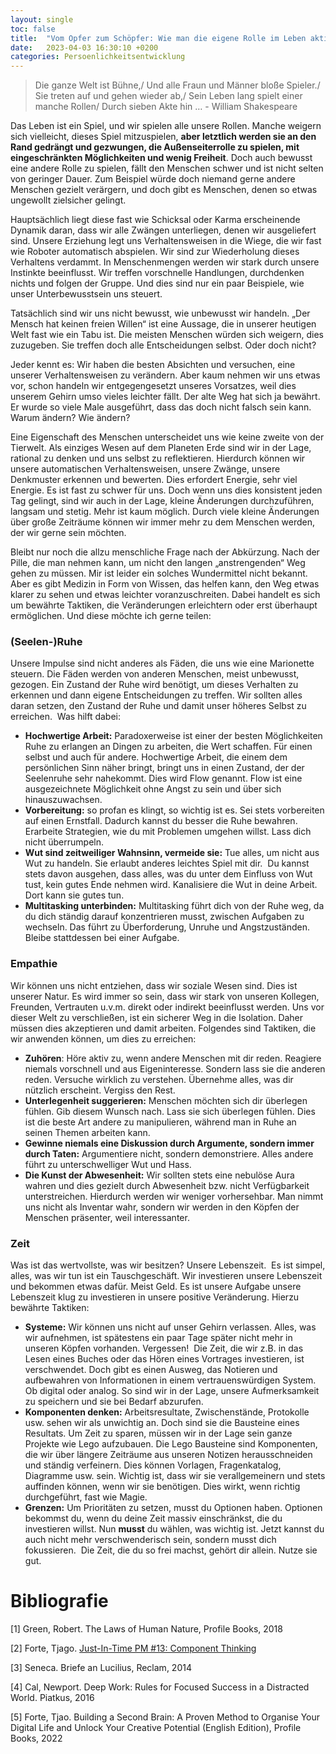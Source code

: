 ```yaml
---
layout: single
toc: false
title:  "Vom Opfer zum Schöpfer: Wie man die eigene Rolle im Leben aktiv gestaltet?"
date:   2023-04-03 16:30:10 +0200
categories: Persoenlichkeitsentwicklung
---
```


> Die ganze Welt ist Bühne,/ Und alle Fraun und Männer bloße Spieler./ Sie treten auf und gehen wieder ab,/ Sein Leben lang spielt einer manche Rollen/ Durch sieben Akte hin … - William Shakespeare 

Das Leben ist ein Spiel, und wir spielen alle unsere Rollen. Manche weigern sich vielleicht, dieses Spiel mitzuspielen, **aber letztlich werden sie an den Rand gedrängt und gezwungen, die Außenseiterrolle zu spielen, mit eingeschränkten Möglichkeiten und wenig Freiheit**. Doch auch bewusst eine andere Rolle zu spielen, fällt den Menschen schwer und ist nicht selten von geringer Dauer. Zum Beispiel würde doch niemand gerne andere Menschen gezielt verärgern, und doch gibt es Menschen, denen so etwas ungewollt zielsicher gelingt. 

Hauptsächlich liegt diese fast wie Schicksal oder Karma erscheinende Dynamik daran, dass wir alle Zwängen unterliegen, denen wir ausgeliefert sind. Unsere Erziehung legt uns Verhaltensweisen in die Wiege, die wir fast wie Roboter automatisch abspielen. Wir sind zur Wiederholung dieses Verhaltens verdammt. In Menschenmengen werden wir stark durch unsere Instinkte beeinflusst. Wir treffen vorschnelle Handlungen, durchdenken nichts und folgen der Gruppe. Und dies sind nur ein paar Beispiele, wie unser Unterbewusstsein uns steuert.

Tatsächlich sind wir uns nicht bewusst, wie unbewusst wir handeln. „Der Mensch hat keinen freien Willen“ ist eine Aussage, die in unserer heutigen Welt fast wie ein Tabu ist. Die meisten Menschen würden sich weigern, dies zuzugeben. Sie treffen doch alle Entscheidungen selbst. Oder doch nicht?

Jeder kennt es: Wir haben die besten Absichten und versuchen, eine unserer Verhaltensweisen zu verändern. Aber kaum nehmen wir uns etwas vor, schon handeln wir entgegengesetzt unseres Vorsatzes, weil dies unserem Gehirn umso vieles leichter fällt. Der alte Weg hat sich ja bewährt. Er wurde so viele Male ausgeführt, dass das doch nicht falsch sein kann. Warum ändern? Wie ändern?

Eine Eigenschaft des Menschen unterscheidet uns wie keine zweite von der Tierwelt. Als einziges Wesen auf dem Planeten Erde sind wir in der Lage, rational zu denken und uns selbst zu reflektieren. Hierdurch können wir unsere automatischen Verhaltensweisen, unsere Zwänge, unsere Denkmuster erkennen und bewerten. Dies erfordert Energie, sehr viel Energie. Es ist fast zu schwer für uns. Doch wenn uns dies konsistent jeden Tag gelingt, sind wir auch in der Lage, kleine Änderungen durchzuführen, langsam und stetig. Mehr ist kaum möglich. Durch viele kleine Änderungen über große Zeiträume können wir immer mehr zu dem Menschen werden, der wir gerne sein möchten.

Bleibt nur noch die allzu menschliche Frage nach der Abkürzung. Nach der Pille, die man nehmen kann, um nicht den langen „anstrengenden“ Weg gehen zu müssen. Mir ist leider ein solches Wundermittel nicht bekannt. Aber es gibt Medizin in Form von Wissen, das helfen kann, den Weg etwas klarer zu sehen und etwas leichter voranzuschreiten. Dabei handelt es sich um bewährte Taktiken, die Veränderungen erleichtern oder erst überhaupt ermöglichen. Und diese möchte ich gerne teilen:

### (Seelen-)Ruhe

Unsere Impulse sind nicht anderes als Fäden, die uns wie eine Marionette steuern. Die Fäden werden von anderen Menschen, meist unbewusst, gezogen. Ein Zustand der Ruhe wird benötigt, um dieses Verhalten zu erkennen und dann eigene Entscheidungen zu treffen. Wir sollten alles daran setzen, den Zustand der Ruhe und damit unser höheres Selbst zu erreichen.  Was hilft dabei:

- **Hochwertige Arbeit:** Paradoxerweise ist einer der besten Möglichkeiten Ruhe zu erlangen an Dingen zu arbeiten, die Wert schaffen. Für einen selbst und auch für andere. Hochwertige Arbeit, die einem dem persönlichen Sinn näher bringt, bringt uns in einen Zustand, der der Seelenruhe sehr nahekommt. Dies wird Flow genannt. Flow ist eine ausgezeichnete Möglichkeit ohne Angst zu sein und über sich hinauszuwachsen.
- **Vorbereitung:** so profan es klingt, so wichtig ist es. Sei stets vorbereiten auf einen Ernstfall. Dadurch kannst du besser die Ruhe bewahren. Erarbeite Strategien, wie du mit Problemen umgehen willst. Lass dich nicht überrumpeln.
- **Wut sind zeitweiliger Wahnsinn, vermeide sie:** Tue alles, um nicht aus Wut zu handeln. Sie erlaubt anderes leichtes Spiel mit dir.  Du kannst stets davon ausgehen, dass alles, was du unter dem Einfluss von Wut tust, kein gutes Ende nehmen wird. Kanalisiere die Wut in deine Arbeit. Dort kann sie gutes tun.
- **Multitasking unterbinden:** Multitasking führt dich von der Ruhe weg, da du dich ständig darauf konzentrieren musst, zwischen Aufgaben zu wechseln. Das führt zu Überforderung, Unruhe und Angstzuständen. Bleibe stattdessen bei einer Aufgabe.

### Empathie

Wir können uns nicht entziehen, dass wir soziale Wesen sind. Dies ist unserer Natur. Es wird immer so sein, dass wir stark von unseren Kollegen, Freunden, Vertrauten u.v.m. direkt oder indirekt beeinflusst werden. Uns vor dieser Welt zu verschließen, ist ein sicherer Weg in die Isolation. Daher müssen dies akzeptieren und damit arbeiten. Folgendes sind Taktiken, die wir anwenden können, um dies zu erreichen:

- **Zuhören**: Höre aktiv zu, wenn andere Menschen mit dir reden. Reagiere niemals vorschnell und aus Eigeninteresse. Sondern lass sie die anderen reden. Versuche wirklich zu verstehen. Übernehme alles, was dir nützlich erscheint. Vergiss den Rest.
- **Unterlegenheit suggerieren:** Menschen möchten sich dir überlegen fühlen. Gib diesem Wunsch nach. Lass sie sich überlegen fühlen. Dies ist die beste Art andere zu manipulieren, während man in Ruhe an seinen Themen arbeiten kann.
- **Gewinne niemals eine Diskussion durch Argumente, sondern immer durch Taten:** Argumentiere nicht, sondern demonstriere. Alles andere führt zu unterschwelliger Wut und Hass.
- **Die Kunst der Abwesenheit:** Wir sollten stets eine nebulöse Aura wahren und dies gezielt durch Abwesenheit bzw. nicht Verfügbarkeit unterstreichen. Hierdurch werden wir weniger vorhersehbar. Man nimmt uns nicht als Inventar wahr, sondern wir werden in den Köpfen der Menschen präsenter, weil interessanter.


### Zeit

Was ist das wertvollste, was wir besitzen? Unsere Lebenszeit.  Es ist simpel, alles, was wir tun ist ein Tauschgeschäft. Wir investieren unsere Lebenszeit und bekommen etwas dafür. Meist Geld. Es ist unsere Aufgabe unsere Lebenszeit klug zu investieren in unsere positive Veränderung. Hierzu bewährte Taktiken:

- **Systeme:** Wir können uns nicht auf unser Gehirn verlassen. Alles, was wir aufnehmen, ist spätestens ein paar Tage später nicht mehr in unseren Köpfen vorhanden. Vergessen!  Die Zeit, die wir z.B. in das Lesen eines Buches oder das Hören eines Vortrages investieren, ist verschwendet. Doch gibt es einen Ausweg, das Notieren und aufbewahren von Informationen in einem vertrauenswürdigen System. Ob digital oder analog. So sind wir in der Lage, unsere Aufmerksamkeit zu speichern und sie bei Bedarf abzurufen.
- **Komponenten denken:** Arbeitsresultate, Zwischenstände, Protokolle usw. sehen wir als unwichtig an. Doch sind sie die Bausteine eines Resultats. Um Zeit zu sparen, müssen wir in der Lage sein ganze Projekte wie Lego aufzubauen. Die Lego Bausteine sind Komponenten, die wir über längere Zeiträume aus unseren Notizen herausschneiden und ständig verfeinern. Dies können Vorlagen, Fragenkatalog, Diagramme usw. sein. Wichtig ist, dass wir sie verallgemeinern und stets auffinden können, wenn wir sie benötigen. Dies wirkt, wenn richtig durchgeführt, fast wie Magie.
- **Grenzen:** Um Prioritäten zu setzen, musst du Optionen haben. Optionen bekommst du, wenn du deine Zeit massiv einschränkst, die du investieren willst. Nun **musst** du wählen, was wichtig ist. Jetzt kannst du auch nicht mehr verschwenderisch sein, sondern musst dich fokussieren.  Die Zeit, die du so frei machst, gehört dir allein. Nutze sie gut.

# Bibliografie

[1] Green, Robert. The Laws of Human Nature, Profile Books, 2018

[2] Forte, Tjago. [Just-In-Time PM #13: Component Thinking](https://fortelabs.com/blog/just-in-time-pm-13-component-thinking/)

[3] Seneca. Briefe an Lucilius, Reclam, 2014

[4] Cal, Newport. Deep Work: Rules for Focused Success in a Distracted World. Piatkus, 2016
 
[5] Forte, Tjao. Building a Second Brain: A Proven Method to Organise Your Digital Life and Unlock Your Creative Potential (English Edition), Profile Books, 2022
